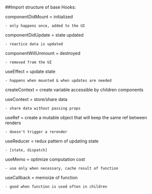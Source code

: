 ##Import structure of base Hooks:

componentDidMount = initialized

    - only happens once, added to the UI

componentDidUpdate = state updated

    - reactice data is updated

componentWillUnmount = destroyed

    - removed from the UI

useEffect = update state

    - happens when mounted & when updates are needed

createContext = create variable accessible by children components

useContext = store/share data

    - share data without passing props

useRef = create a mutable object that will keep the same ref between renders

    - doesn't trigger a rerender

useReducer = redux pattern of updating state

    - [state, dispatch]

useMemo = optimize computation cost

    - use only when necessary, cache result of function

useCallback = memoize of function

    - good when function is used often in children
